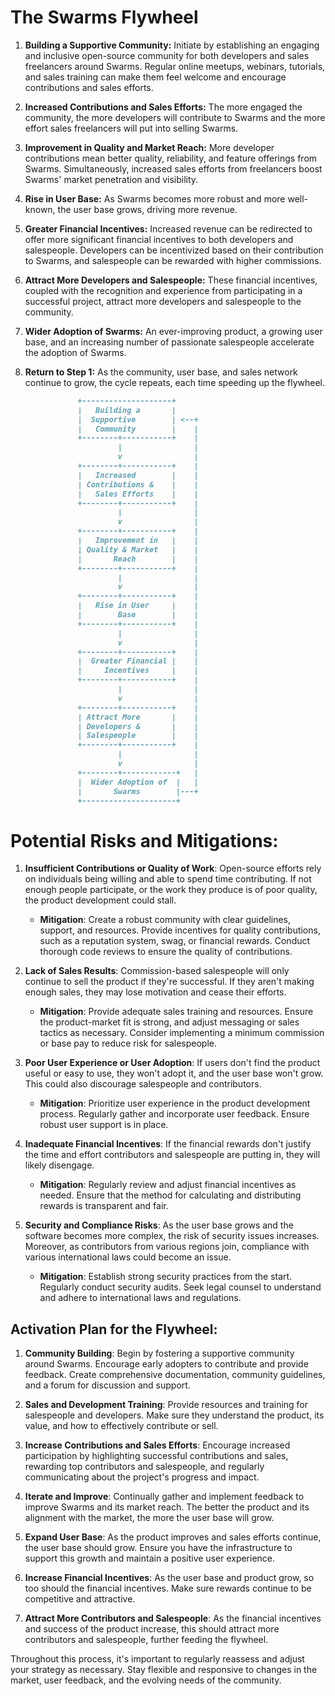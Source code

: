 # The Swarms Flywheel

1. **Building a Supportive Community:** Initiate by establishing an engaging and inclusive open-source community for both developers and sales freelancers around Swarms. Regular online meetups, webinars, tutorials, and sales training can make them feel welcome and encourage contributions and sales efforts.

2. **Increased Contributions and Sales Efforts:** The more engaged the community, the more developers will contribute to Swarms and the more effort sales freelancers will put into selling Swarms.

3. **Improvement in Quality and Market Reach:** More developer contributions mean better quality, reliability, and feature offerings from Swarms. Simultaneously, increased sales efforts from freelancers boost Swarms' market penetration and visibility.

4. **Rise in User Base:** As Swarms becomes more robust and more well-known, the user base grows, driving more revenue.

5. **Greater Financial Incentives:** Increased revenue can be redirected to offer more significant financial incentives to both developers and salespeople. Developers can be incentivized based on their contribution to Swarms, and salespeople can be rewarded with higher commissions.

6. **Attract More Developers and Salespeople:** These financial incentives, coupled with the recognition and experience from participating in a successful project, attract more developers and salespeople to the community.

7. **Wider Adoption of Swarms:** An ever-improving product, a growing user base, and an increasing number of passionate salespeople accelerate the adoption of Swarms.

8. **Return to Step 1:** As the community, user base, and sales network continue to grow, the cycle repeats, each time speeding up the flywheel.


```markdown
               +--------------------+
               |   Building a       |
               |  Supportive        | <--+
               |   Community        |    |
               +--------+-----------+    |
                        |                |
                        v                |
               +--------+-----------+    |
               |   Increased        |    |
               | Contributions &    |    |
               |   Sales Efforts    |    |
               +--------+-----------+    |
                        |                |
                        v                |
               +--------+-----------+    |
               |   Improvement in   |    |
               | Quality & Market   |    |
               |       Reach        |    |
               +--------+-----------+    |
                        |                |
                        v                |
               +--------+-----------+    |
               |   Rise in User     |    |
               |        Base        |    |
               +--------+-----------+    |
                        |                |
                        v                |
               +--------+-----------+    |
               |  Greater Financial |    |
               |     Incentives     |    |
               +--------+-----------+    |
                        |                |
                        v                |
               +--------+-----------+    |
               | Attract More       |    |
               | Developers &       |    |
               | Salespeople        |    |
               +--------+-----------+    |
                        |                |
                        v                |
               +--------+------------+   |
               |  Wider Adoption of  |   |
               |       Swarms        |---+
               +---------------------+
```


# Potential Risks and Mitigations:

1. **Insufficient Contributions or Quality of Work**: Open-source efforts rely on individuals being willing and able to spend time contributing. If not enough people participate, or the work they produce is of poor quality, the product development could stall. 
   * **Mitigation**: Create a robust community with clear guidelines, support, and resources. Provide incentives for quality contributions, such as a reputation system, swag, or financial rewards. Conduct thorough code reviews to ensure the quality of contributions.

2. **Lack of Sales Results**: Commission-based salespeople will only continue to sell the product if they're successful. If they aren't making enough sales, they may lose motivation and cease their efforts.
   * **Mitigation**: Provide adequate sales training and resources. Ensure the product-market fit is strong, and adjust messaging or sales tactics as necessary. Consider implementing a minimum commission or base pay to reduce risk for salespeople.

3. **Poor User Experience or User Adoption**: If users don't find the product useful or easy to use, they won't adopt it, and the user base won't grow. This could also discourage salespeople and contributors.
   * **Mitigation**: Prioritize user experience in the product development process. Regularly gather and incorporate user feedback. Ensure robust user support is in place.

4. **Inadequate Financial Incentives**: If the financial rewards don't justify the time and effort contributors and salespeople are putting in, they will likely disengage.
   * **Mitigation**: Regularly review and adjust financial incentives as needed. Ensure that the method for calculating and distributing rewards is transparent and fair.

5. **Security and Compliance Risks**: As the user base grows and the software becomes more complex, the risk of security issues increases. Moreover, as contributors from various regions join, compliance with various international laws could become an issue.
   * **Mitigation**: Establish strong security practices from the start. Regularly conduct security audits. Seek legal counsel to understand and adhere to international laws and regulations.

## Activation Plan for the Flywheel:

1. **Community Building**: Begin by fostering a supportive community around Swarms. Encourage early adopters to contribute and provide feedback. Create comprehensive documentation, community guidelines, and a forum for discussion and support.

2. **Sales and Development Training**: Provide resources and training for salespeople and developers. Make sure they understand the product, its value, and how to effectively contribute or sell.

3. **Increase Contributions and Sales Efforts**: Encourage increased participation by highlighting successful contributions and sales, rewarding top contributors and salespeople, and regularly communicating about the project's progress and impact.

4. **Iterate and Improve**: Continually gather and implement feedback to improve Swarms and its market reach. The better the product and its alignment with the market, the more the user base will grow.

5. **Expand User Base**: As the product improves and sales efforts continue, the user base should grow. Ensure you have the infrastructure to support this growth and maintain a positive user experience.

6. **Increase Financial Incentives**: As the user base and product grow, so too should the financial incentives. Make sure rewards continue to be competitive and attractive.

7. **Attract More Contributors and Salespeople**: As the financial incentives and success of the product increase, this should attract more contributors and salespeople, further feeding the flywheel.

Throughout this process, it's important to regularly reassess and adjust your strategy as necessary. Stay flexible and responsive to changes in the market, user feedback, and the evolving needs of the community.
